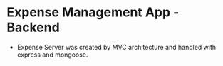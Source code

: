 
# Expense Management App - Backend

- Expense Server was created by MVC architecture and handled with express and mongoose.
 




